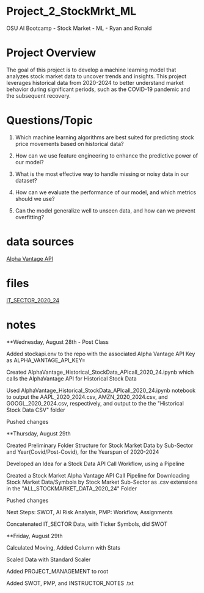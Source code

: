# Project_2_StockMrkt_ML
OSU AI Bootcamp - Stock Market - ML - Ryan and Ronald


# Project Overview

The goal of this project is to develop a machine learning model that analyzes stock market data to uncover trends and insights. This project leverages historical data from 2020-2024 to better understand market behavior during significant periods, such as the COVID-19 pandemic and the subsequent recovery.

# Questions/Topic

1. Which machine learning algorithms are best suited for predicting stock price movements based on historical data?

2. How can we use feature engineering to enhance the predictive power of our model?

3. What is the most effective way to handle missing or noisy data in our dataset?

4. How can we evaluate the performance of our model, and which metrics should we use?

5. Can the model generalize well to unseen data, and how can we prevent overfitting?

# data sources

[Alpha Vantage API](https://www.alphavantage.co/support/#api-key)

# files
[IT_SECTOR_2020_24](https://github.com/ronaldsheaks/Project_2_StockMrkt_ML/tree/main/ALL_STOCKMARKET_DATA_2020_24/IT_SECTOR_2020_24)



# notes 
**Wednesday, August 28th - Post Class

Added stockapi.env to the repo with the associated Alpha Vantage API Key as ALPHA_VANTAGE_API_KEY=

Created AlphaVantage_Historical_StockData_APIcall_2020_24.ipynb which calls the AlphaVantage API for Historical Stock Data

Used AlphaVantage_Historical_StockData_APIcall_2020_24.ipynb notebook to output the AAPL_2020_2024.csv, AMZN_2020_2024.csv, and GOOGL_2020_2024.csv, respectively, and output to the the "Historical Stock Data CSV" folder

Pushed changes

**Thursday, August 29th

Created Preliminary Folder Structure for Stock Market Data by Sub-Sector and Year(Covid/Post-Covid), for the Yearspan of 2020-2024

Developed an Idea for a Stock Data API Call Workflow, using a Pipeline

Created a Stock Market Alpha Vantage API Call Pipeline for Downloading Stock Market Data/Symbols by Stock Market Sub-Sector as .csv extensions in the "ALL_STOCKMARKET_DATA_2020_24" Folder

Pushed changes

Next Steps: SWOT, AI Risk Analysis, PMP: Workflow, Assignments

Concatenated IT_SECTOR Data, with Ticker Symbols, did SWOT

**Friday, August 29th

Calculated Moving, Added Column with Stats

Scaled Data with Standard Scaler

Added PROJECT_MANAGEMENT to root

Added SWOT, PMP, and INSTRUCTOR_NOTES .txt





